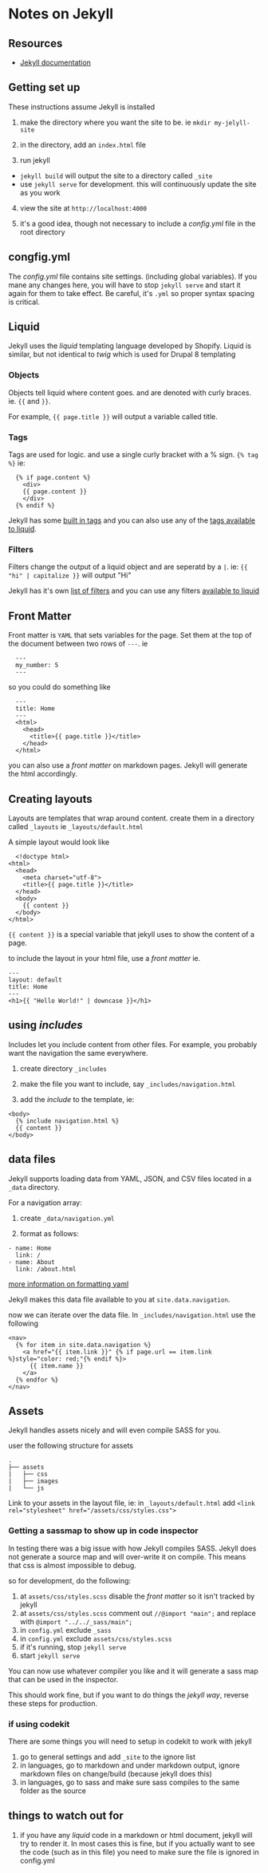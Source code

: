 # Notes on Jekyll


## Resources

- [Jekyll documentation](https://jekyllrb.com/docs/)

## Getting set up

These instructions assume Jekyll is installed

1. make the directory where you want the site to be. ie `mkdir my-jelyll-site`

2. in the directory, add an `index.html` file

3. run jekyll   
  - `jekyll build` will output the site to a directory called `_site`
  - use `jekyll serve` for development. this will continuously update the site as you work
  
4. view the site at `http://localhost:4000`

5. it's a good idea, though not necessary to include a *config.yml* file in the root directory

## congfig.yml

The *config.yml* file contains site settings. (including global variables). If you mane any changes here, you will have to stop `jekyll serve` and start it again for them to take effect. Be careful, it's `.yml` so proper syntax spacing is critical.

## Liquid

Jekyll uses the *liquid* templating language developed by Shopify. Liquid is similar, but not identical to *twig* which is used for Drupal 8 templating

### Objects

Objects tell liquid where content goes. and are denoted with curly braces. ie. `{{` and `}}`.

For example, `{{ page.title }}` will output a variable called title.

### Tags

Tags are used for logic. and use a single curly bracket with a % sign. `{% tag %}` ie:

```
  {% if page.content %}
    <div>
    {{ page.content }}
    </div>
  {% endif %}

```

Jekyll has some [built in tags](https://jekyllrb.com/docs/liquid/tags/) and you can also use any of the [tags available to liquid](https://shopify.github.io/liquid/tags/control-flow/).

### Filters
Filters change the output of a liquid object and are seperatd by a `|`. ie:
`{{ "hi" | capitalize }}` will output "Hi"

Jekyll has it's own [list of filters](https://jekyllrb.com/docs/liquid/filters/) and you can use any filters [available to liquid](https://shopify.github.io/liquid/filters/abs/)

## Front Matter
Front matter is `YAML` that sets variables for the page. Set them at the top of the document between two rows of `---`. ie
```
  ---
  my_number: 5
  ---
```
so you could do something like

```
  ---
  title: Home
  ---
  <html>
    <head>
      <title>{{ page.title }}</title>
    </head>
  </html>
```
you can also use a *front matter* on markdown pages. Jekyll will generate the html accordingly.

## Creating layouts
Layouts are templates that wrap around content. create them in a directory called `_layouts` ie `_layouts/default.html`

A simple layout would look like 

```
  <!doctype html>
<html>
  <head>
    <meta charset="utf-8">
    <title>{{ page.title }}</title>
  </head>
  <body>
    {{ content }}
  </body>
</html>
```

`{{ content }}` is a special variable that jekyll uses to show the content of a page.

to include the layout in your html file, use a *front matter* ie. 

```
---
layout: default
title: Home
---
<h1>{{ "Hello World!" | downcase }}</h1>
```

## using *includes*
Includes let you include content from other files. For example, you probably want the navigation the same everywhere.

1. create directory `_includes`

2. make the file you want to include, say `_includes/navigation.html`

3. add the *include* to the template, ie:    
  ```
  <body>
    {% include navigation.html %}
    {{ content }}
  </body>
  ```
## data files

Jekyll supports loading data from YAML, JSON, and CSV files located in a `_data` directory.

For a navigation array:

1. create `_data/navigation.yml`

2. format as follows:
```
- name: Home
  link: /
- name: About
  link: /about.html
```
[more information on formatting yaml](https://docs.ansible.com/ansible/latest/reference_appendices/YAMLSyntax.html)

Jekyll makes this data file available to you at `site.data.navigation`. 

now we can iterate over the data file. In `_includes/navigation.html` use the following

```
<nav>
  {% for item in site.data.navigation %}
    <a href="{{ item.link }}" {% if page.url == item.link %}style="color: red;"{% endif %}>
      {{ item.name }}
    </a>
  {% endfor %}
</nav>
``` 

## Assets
Jekyll handles assets nicely and will even compile SASS for you. 

user the following structure for assets

```
.
├── assets
|   ├── css
|   ├── images
|   └── js
```

Link to your assets in the layout file, ie: in `_layouts/default.html` add `<link rel="stylesheet" href="/assets/css/styles.css">`

### Getting a sassmap to show up in code inspector

In testing there was a big issue with how Jekyll compiles SASS. Jekyll does not generate a source map and will over-write it on compile. This means that css is almost impossible to debug. 

so for development, do the following:

1. at `assets/css/styles.scss` disable the *front matter* so it isn't tracked by jekyll
2. at `assets/css/styles.scss` comment out `//@import "main";` and replace with `@import "../../_sass/main";`
3. in `config.yml` exclude `_sass`
4. in `config.yml` exclude `assets/css/styles.scss`
5. if it's running, stop `jekyll serve`
6. start `jekyll serve`

You can now use whatever compiler you like and it will generate a sass map that can be used in the inspector.

This should work fine, but if you want to do things the *jekyll way*, reverse these steps for production.


### if using codekit
There are some things you will need to setup in codekit to work with jekyll

1. go to general settings and add `_site` to the ignore list
2. in languages, go to markdown and under markdown output, ignore markdown files on change/build (because jekyll does this)
3. in languages, go to sass and make sure sass compiles to the same folder as the source

## things to watch out for 

1. if you have any *liquid* code in a markdown or html document, jekyll will try to render it. In most cases this is fine, but if you actually want to see the code (such as in this file) you need to make sure the file is ignored in config.yml

